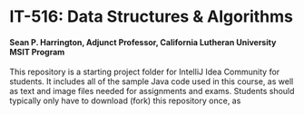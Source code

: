 # IT-516: Data Structures & Algorithms
#### Sean P. Harrington, Adjunct Professor, California Lutheran University MSIT Program

This repository is a starting project folder for IntelliJ Idea Community for students. It includes all of the sample Java code used in this course, as well as text and image files needed for assignments and exams. Students should typically only have to download (fork) this repository once, as 

